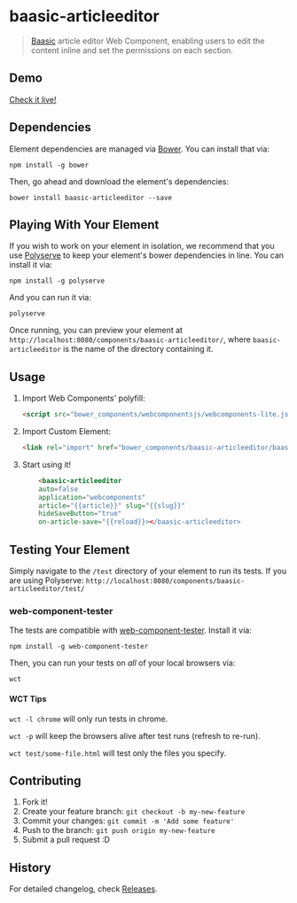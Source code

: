# baasic-articleeditor

> [Baasic](http://www.baasic.com) article editor Web Component, enabling users to edit the content inline and set the permissions on each section.

## Demo

[Check it live!](http://demo.baasic.com/polymer/)


## Dependencies

Element dependencies are managed via [Bower](http://bower.io/). You can
install that via:

    npm install -g bower

Then, go ahead and download the element's dependencies:

    bower install baasic-articleeditor --save


## Playing With Your Element

If you wish to work on your element in isolation, we recommend that you use
[Polyserve](https://github.com/PolymerLabs/polyserve) to keep your element's
bower dependencies in line. You can install it via:

    npm install -g polyserve

And you can run it via:

    polyserve

Once running, you can preview your element at
`http://localhost:8080/components/baasic-articleeditor/`, where `baasic-articleeditor` is the name of the directory containing it.

## Usage

1. Import Web Components' polyfill:

    ```html
    <script src="bower_components/webcomponentsjs/webcomponents-lite.js"></script>
    ```

2. Import Custom Element:

    ```html
    <link rel="import" href="bower_components/baasic-articleeditor/baasic-articleeditor.html">
    ```

3. Start using it!

    ```html
        <baasic-articleeditor
        auto=false
        application="webcomponents" 
        article="{{article}}" slug="{{slug}}"
        hideSaveButton="true" 
        on-article-save="{{reload}}></baasic-articleeditor>
    ```

## Testing Your Element

Simply navigate to the `/test` directory of your element to run its tests. If
you are using Polyserve: `http://localhost:8080/components/baasic-articleeditor/test/`

### web-component-tester

The tests are compatible with [web-component-tester](https://github.com/Polymer/web-component-tester).
Install it via:

    npm install -g web-component-tester

Then, you can run your tests on _all_ of your local browsers via:

    wct

#### WCT Tips

`wct -l chrome` will only run tests in chrome.

`wct -p` will keep the browsers alive after test runs (refresh to re-run).

`wct test/some-file.html` will test only the files you specify.

## Contributing

1. Fork it!
2. Create your feature branch: `git checkout -b my-new-feature`
3. Commit your changes: `git commit -m 'Add some feature'`
4. Push to the branch: `git push origin my-new-feature`
5. Submit a pull request :D

## History

For detailed changelog, check [Releases](https://github.com/baasic/baasic-sdk-polymer-article-editor/releases).
